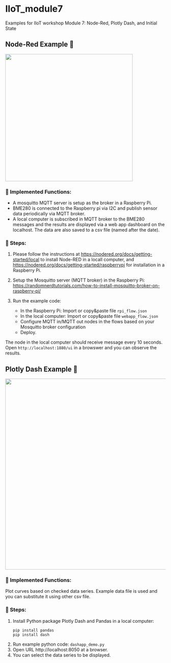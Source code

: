 # IIoT_module7
Examples for IIoT workshop Module 7: Node-Red, Plotly Dash, and Initial State

## Node-Red Example 🚀
<img src="https://github.com/JZ2211/IIoT_module7/assets/100505718/2a86ba18-f033-45e5-b4bd-3c83c91c9d1c" width = "400">

### 📝 Implemented Functions: 
* A mosquitto MQTT server is setup as the broker in a Raspberry Pi.
* BME280 is connected to the Raspberry pi via I2C and publish sensor data periodically via MQTT broker. 
* A local computer is subscribed in MQTT broker to the BME280 messages and the results are displayed via a web app dashboard on the localhost. The data are also saved to a csv file (named after the date).

### 📝 Steps: 
1. Please follow the instructions at https://nodered.org/docs/getting-started/local to install Node-RED in a locall computer, and https://nodered.org/docs/getting-started/raspberrypi for installation in a Raspberry Pi. 

2. Setup the Mosquitto server (MQTT broker) in the Raspberry Pi: https://randomnerdtutorials.com/how-to-install-mosquitto-broker-on-raspberry-pi/

3. Run the example code: 
    - In the Raspberry Pi: Import or copy&paste file ```rpi_flow.json```
    - In the local computer: Import or copy&paste file ```webapp_flow.json```
    - Configure MQTT in/MQTT out nodes in the flows based on your Mosquitto broker configuration
    - Deploy.

The node in the local computer should receive message every 10 seconds. Open ```http://localhost:1880/ui``` in a browswer and you can observe the results.  

## Plotly Dash Example 🚀
<img src="https://github.com/JZ2211/IIoT_module7/assets/100505718/6ab75a92-2736-48ae-9c75-e45502d948d1" width="600">

### 📝 Implemented Functions: 
Plot curves based on checked data series. Example data file is used and you can substitute it using other csv file.

### 📝 Steps: 
1. Install Python package Plotly Dash and Pandas in a local computer:
   ```
   pip install pandas
   pip install dash
   ```
3. Run example python code: `dashapp_demo.py`
4. Open URL http://localhost:8050 at a browser.
5. You can select the data series to be displayed. 
